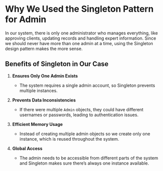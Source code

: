 # Why We Used the Singleton Pattern for Admin

In our system, there is only one administrator who manages everything, like approving clients, updating records and handling expert information. Since we should never have more than one admin at a time, using the Singleton design pattern makes the more sense.

## Benefits of Singleton in Our Case

1. **Ensures Only One Admin Exists**  
   - The system requires a single admin account, so Singleton prevents multiple instances.

2. **Prevents Data Inconsistencies**  
   - If there were multiple `Admin` objects, they could have different usernames or passwords, leading to authentication issues.

3. **Efficient Memory Usage**  
   - Instead of creating multiple admin objects so we create only one instance, which is reused throughout the system.

4. **Global Access**  
   - The admin needs to be accessible from different parts of the system and Singleton makes sure there’s always one instance available.

